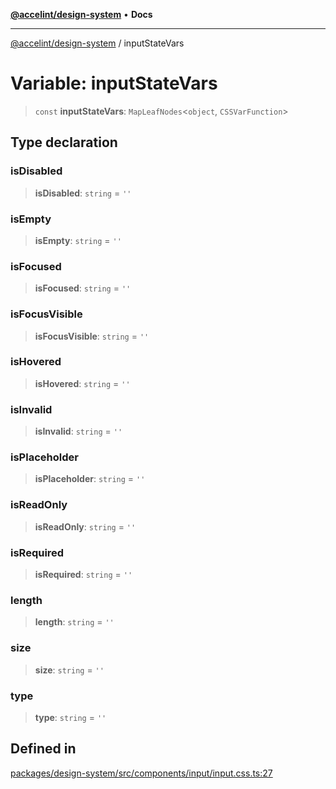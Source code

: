 [**@accelint/design-system**](../README.md) • **Docs**

***

[@accelint/design-system](../README.md) / inputStateVars

# Variable: inputStateVars

> `const` **inputStateVars**: `MapLeafNodes`\<`object`, `CSSVarFunction`\>

## Type declaration

### isDisabled

> **isDisabled**: `string` = `''`

### isEmpty

> **isEmpty**: `string` = `''`

### isFocused

> **isFocused**: `string` = `''`

### isFocusVisible

> **isFocusVisible**: `string` = `''`

### isHovered

> **isHovered**: `string` = `''`

### isInvalid

> **isInvalid**: `string` = `''`

### isPlaceholder

> **isPlaceholder**: `string` = `''`

### isReadOnly

> **isReadOnly**: `string` = `''`

### isRequired

> **isRequired**: `string` = `''`

### length

> **length**: `string` = `''`

### size

> **size**: `string` = `''`

### type

> **type**: `string` = `''`

## Defined in

[packages/design-system/src/components/input/input.css.ts:27](https://github.com/gohypergiant/standard-toolkit/blob/258694cea8ed8bbd956b3cf5da47c2c9debcf127/packages/design-system/src/components/input/input.css.ts#L27)
